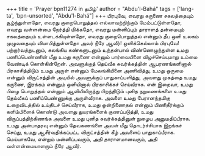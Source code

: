 +++
title = 'Prayer bpn11274 in தமிழ்'
author = "Abdu'l-Bahá"
tags = ['lang-ta', 'bpn-unsorted', "Abdu'l-Bahá"]
+++
பிரபுவே, எவரது கருணை சகலத்தையும் சூழ்ந்துள்ளதோ, எவரது குறைபொறுத்தல் எல்லாவற்றிற்கும் மேம்பட்டுள்ளதோ, எவரது வள்ளன்மை நேர்த்தி மிக்கதோ, எவரது மன்னிப்பும் தாராளத் தன்மையும் சகலத்தையும் உள்ளடக்கியுள்ளதோ, எவரது குறைபொறுத்தல் என்னும் தீப ஒளி உலகம் முழுவதையும் வியாபித்துள்ளதோ அவர் நீரே ஆவீர்! ஒளிக்கெல்லாம் பிரபுவே! பற்றார்வத்துடனும், கலங்கிய கண்களுடனும் உந்தன்பால் விண்ணெழுந்துள்ள உமது பணிப்பெண்ணின் மீது உமது கருணை என்னும் பார்வையினை விழச்செய்யுமாறு உம்மை வேண்டிக் கொள்கின்றேன். அவளுக்குத் தெய்வீக சுவர்க்கத்தின் ஆபரணங்களினால் பிரகாசித்திடும் உமது அருள் என்னும் மேலங்கியினை அணிவித்து, உமது ஒருமை என்னும் விருட்சத்தின் அடியில் அவளுக்குப் பாதுகாப்பளித்து, அவளது முகத்தை உமது கருணை, இரக்கம் என்னும் ஒளியினால் பிரகாசிக்கச் செய்வீராக. என் இறைவா, உமது பிழை பொறுத்தல் என்னும் ஆவியிலிருந்து பிறந்திடும் புனித நறுமணங்களை உமது தெய்வீகப் பணிப்பெண்ணுக்கு அருள்வீராக. அவளை உமது பேரானந்தமிகு உறைவிடத்தில் உய்திடச் செய்வீராக, உமது ஒன்றிணைதல் என்னும் பிணிதீர்க்கும் களிம்பினைக் கொண்டு அவளது துயரங்களைக் குணப்படுத்தி, உமது விருப்பத்திற்கிணங்க அவளை உமது புனித சுவர்க்கத்தினுள் நுழைய  அனுமதிப்பீராக.  உமது அன்பாதரவு  என்னும் தேவகணங்ளை அவள் மீது தொடர்ச்சியாக இறங்கச் செய்து, உமது ஆசீர்வதிக்கப்பட்ட விருட்சத்தின் கீழ் அவளைப் பாதுகாப்பீராக. மெய்யாகவே, என்றும் மன்னிப்பவரும், அதி தாராளமானவரும், அதி வள்ளன்மையாளரும் நீரே ஆவீர்.
